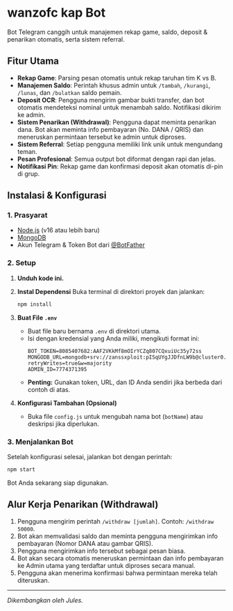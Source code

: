 # wanzofc kap Bot

Bot Telegram canggih untuk manajemen rekap game, saldo, deposit & penarikan otomatis, serta sistem referral.

## Fitur Utama

- **Rekap Game**: Parsing pesan otomatis untuk rekap taruhan tim K vs B.
- **Manajemen Saldo**: Perintah khusus admin untuk `/tambah`, `/kurangi`, `/lunas`, dan `/bulatkan` saldo pemain.
- **Deposit OCR**: Pengguna mengirim gambar bukti transfer, dan bot otomatis mendeteksi nominal untuk menambah saldo. Notifikasi dikirim ke admin.
- **Sistem Penarikan (Withdrawal)**: Pengguna dapat meminta penarikan dana. Bot akan meminta info pembayaran (No. DANA / QRIS) dan meneruskan permintaan tersebut ke admin untuk diproses.
- **Sistem Referral**: Setiap pengguna memiliki link unik untuk mengundang teman.
- **Pesan Profesional**: Semua output bot diformat dengan rapi dan jelas.
- **Notifikasi Pin**: Rekap game dan konfirmasi deposit akan otomatis di-pin di grup.

## Instalasi & Konfigurasi

### 1. Prasyarat

- [Node.js](https://nodejs.org/) (v16 atau lebih baru)
- [MongoDB](https://www.mongodb.com/try/download/community)
- Akun Telegram & Token Bot dari [@BotFather](https://t.me/BotFather)

### 2. Setup

1.  **Unduh kode ini.**

2.  **Instal Dependensi**
    Buka terminal di direktori proyek dan jalankan:
    ```bash
    npm install
    ```

3.  **Buat File `.env`**
    - Buat file baru bernama `.env` di direktori utama.
    - Isi dengan kredensial yang Anda miliki, mengikuti format ini:
      ```env
      BOT_TOKEN=8085407682:AAF2VKkMf8mOIrYCZq807CQxuiUc35y72ss
      MONGODB_URL=mongodb+srv://zanssxploit:pISqUYgJJDfnLW9b@cluster0.fgram.mongodb.net/scmarket_db?retryWrites=true&w=majority
      ADMIN_ID=7774371395
      ```
    - **Penting:** Gunakan token, URL, dan ID Anda sendiri jika berbeda dari contoh di atas.

4.  **Konfigurasi Tambahan (Opsional)**
    - Buka file `config.js` untuk mengubah nama bot (`botName`) atau deskripsi jika diperlukan.

### 3. Menjalankan Bot

Setelah konfigurasi selesai, jalankan bot dengan perintah:
```bash
npm start
```

Bot Anda sekarang siap digunakan.

## Alur Kerja Penarikan (Withdrawal)

1.  Pengguna mengirim perintah `/withdraw [jumlah]`. Contoh: `/withdraw 50000`.
2.  Bot akan memvalidasi saldo dan meminta pengguna mengirimkan info pembayaran (Nomor DANA atau gambar QRIS).
3.  Pengguna mengirimkan info tersebut sebagai pesan biasa.
4.  Bot akan secara otomatis meneruskan permintaan dan info pembayaran ke Admin utama yang terdaftar untuk diproses secara manual.
5.  Pengguna akan menerima konfirmasi bahwa permintaan mereka telah diteruskan.

---
*Dikembangkan oleh Jules.*
